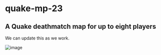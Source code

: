 # quake-mp-23

## A Quake deathmatch map for up to eight players

We can update this as we work.

![image](https://github.com/dantogno/quake-mp-23/assets/3150710/104e8f7e-94be-4b96-a17f-3d2b75c10768)
